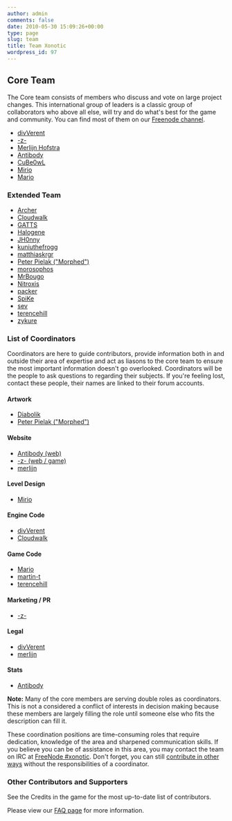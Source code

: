 ```yaml
---
author: admin
comments: false
date: 2010-05-30 15:09:26+00:00
type: page
slug: team
title: Team Xonotic
wordpress_id: 97
---
```


## Core Team

The Core team consists of members who discuss and vote on large project changes. This international group of leaders is a classic group of collaborators who above all else, will try and do what's best for the game and community. You can find most of them on our [Freenode channel](https://webchat.freenode.net/?channels=xonotic).

  * [divVerent](http://forums.xonotic.org/member.php?action=profile&uid=4)
  * [-z-](http://forums.xonotic.org/member.php?action=profile&uid=1)
  * [Merlijn Hofstra](http://forums.xonotic.org/member.php?action=profile&uid=34)
  * [Antibody](http://forums.xonotic.org/member.php?action=profile&uid=530)
  * [CuBe0wL](http://forums.xonotic.org/member.php?action=profile&uid=15)
  * [Mirio](http://forums.xonotic.org/member.php?action=profile&uid=213)
  * [Mario](http://forums.xonotic.org/member.php?action=profile&uid=1258)

### Extended Team

  * [Archer](http://forums.xonotic.org/member.php?action=profile&uid=3351)
  * [Cloudwalk](http://forums.xonotic.org/member.php?action=profile&uid=8922)
  * [GATTS](http://forums.xonotic.org/member.php?action=profile&uid=4680)
  * [Halogene](http://forums.xonotic.org/member.php?action=profile&uid=53)
  * [JH0nny](http://forums.xonotic.org/member.php?action=profile&uid=4193)
  * [kuniuthefrogg](http://forums.xonotic.org/member.php?action=profile&uid=184)
  * [matthiaskrgr](http://forums.xonotic.org/member.php?action=profile&uid=2969)
  * [Peter Pielak ("Morphed")](http://forums.xonotic.org/member.php?action=profile&uid=8)
  * [morosophos](http://forums.xonotic.org/member.php?action=profile&uid=7970)
  * [MrBougo](http://forums.xonotic.org/member.php?action=profile&uid=30)
  * [Nitroxis](http://forums.xonotic.org/member.php?action=profile&uid=1003)
  * [packer](http://forums.xonotic.org/member.php?action=profile&uid=373)
  * [SpiKe](http://forums.xonotic.org/member.php?action=profile&uid=3421)
  * [sev](http://forums.xonotic.org/member.php?action=profile&uid=46)
  * [terencehill](http://forums.xonotic.org/member.php?action=profile&uid=620)
  * [zykure](http://forums.xonotic.org/member.php?action=profile&uid=3578)


### List of Coordinators

Coordinators are here to guide contributors, provide information both in and outside their area of expertise and act as liasons to the core team to ensure the most important information doesn't go overlooked. Coordinators will be the people to ask questions to regarding their subjects. If you're feeling lost, contact these people, their names are linked to their forum accounts.

#### Artwork

  * [Diabolik](http://forums.xonotic.org/member.php?action=profile&uid=14)
  * [Peter Pielak ("Morphed")](http://forums.xonotic.org/member.php?action=profile&uid=8)

#### Website

  * [Antibody (web)](http://forums.xonotic.org/member.php?action=profile&uid=530)
  * [-z- (web / game)](http://forums.xonotic.org/member.php?action=profile&uid=1)
  * [merlijn](http://forums.xonotic.org/member.php?action=profile&uid=34)

#### Level Design

  * [Mirio](http://forums.xonotic.org/member.php?action=profile&uid=213)

#### Engine Code

  * [divVerent](http://forums.xonotic.org/member.php?action=profile&uid=4)
  * [Cloudwalk](http://forums.xonotic.org/member.php?action=profile&uid=8922)

#### Game Code

  * [Mario](http://forums.xonotic.org/member.php?action=profile&uid=1258)
  * [martin-t](http://forums.xonotic.org/member.php?action=profile&uid=5337)
  * [terencehill](http://forums.xonotic.org/member.php?action=profile&uid=620)

#### Marketing / PR

  * [-z-](http://forums.xonotic.org/member.php?action=profile&uid=1)

#### Legal

  * [divVerent](http://forums.xonotic.org/member.php?action=profile&uid=4)
  * [merlijn](http://forums.xonotic.org/member.php?action=profile&uid=34)

#### Stats

  * [Antibody](http://forums.xonotic.org/member.php?action=profile&uid=530)

**Note:** Many of the core members are serving double roles as coordinators. This is not a considered a conflict of interests in decision making because these members are largely filling the role until someone else who fits the description can fill it.

These coordination positions are time-consuming roles that require dedication, knowledge of the area and sharpened communication skills. If you believe you can be of assistance in this area, you may contact the team on IRC at [FreeNode #xonotic](https://webchat.freenode.net/?channels=xonotic). Don't forget, you can still [contribute in other ways](https://gitlab.com/xonotic/xonotic/-/wikis/Repository_Access) without the responsibilities of a coordinator.

### Other Contributors and Supporters

See the Credits in the game for the most up-to-date list of contributors.

Please view our [FAQ page](/faq) for more information.
